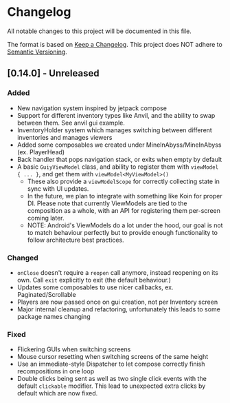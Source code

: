 # Changelog

All notable changes to this project will be documented in this file.

The format is based on [Keep a Changelog](https://keepachangelog.com/en/1.1.0/).
This project does NOT adhere to [Semantic Versioning](https://semver.org/spec/v2.0.0.html).

## [0.14.0] - Unreleased

### Added
- New navigation system inspired by jetpack compose
- Support for different inventory types like Anvil, and the ability to swap between them. See anvil gui example.
- InventoryHolder system which manages switching between different inventories and manages viewers
- Added some composables we created under MineInAbyss/MineInAbyss (ex. PlayerHead)
- Back handler that pops navigation stack, or exits when empty by default
- A basic `GuiyViewModel` class, and ability to register them with `viewModel { ... }`, and get them with `viewModel<MyViewModel>()`
  - These also provide a `viewModelScope` for correctly collecting state in sync with UI updates.
  - In the future, we plan to integrate with something like Koin for proper DI. Please note that currently ViewModels are tied to the composition as a whole, with an API for registering them per-screen coming later.
  - NOTE: Android's ViewModels do a lot under the hood, our goal is not to match behaviour perfectly but to provide enough functionality to follow architecture best practices.

### Changed
- `onClose` doesn't require a `reopen` call anymore, instead reopening on its own. Call `exit` explicitly to exit (the default behaviour.)
- Updates some composables to use nicer callbacks, ex. Paginated/Scrollable
- Players are now passed once on gui creation, not per Inventory screen
- Major internal cleanup and refactoring, unfortunately this leads to some package names changing

### Fixed
- Flickering GUIs when switching screens
- Mouse cursor resetting when switching screens of the same height
- Use an immediate-style Dispatcher to let compose correctly finish recompositions in one loop
- Double clicks being sent as well as two single click events with the default `clickable` modifier. This lead to unexpected extra clicks by default which are now fixed.
